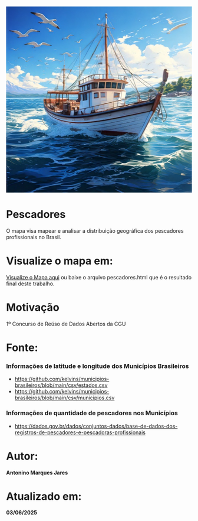 ![Pescador](https://github.com/Antonino-Marques-Jares/pescadores/blob/main/barco_de_pesca.jpg)

# Pescadores
O mapa visa mapear e analisar a distribuição geográfica dos pescadores profissionais no Brasil.

# Visualize o mapa em:
[Visualize o Mapa aqui](https://www.areadetrampo.com.br/mapa-de-pescadores-no-brasil/)
ou baixe o arquivo pescadores.html que é o resultado final deste trabalho.

# Motivação
1º Concurso de Reúso de Dados Abertos da CGU

# Fonte:
### Informações de latitude e longitude dos Municípios Brasileiros
* https://github.com/kelvins/municipios-brasileiros/blob/main/csv/estados.csv
* https://github.com/kelvins/municipios-brasileiros/blob/main/csv/municipios.csv
  
### Informações de quantidade de pescadores nos Municípios
* https://dados.gov.br/dados/conjuntos-dados/base-de-dados-dos-registros-de-pescadores-e-pescadoras-profissionais
  
# Autor:
**Antonino Marques Jares**

# Atualizado em:
**03/06/2025**
